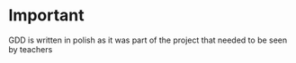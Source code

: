 # Important

GDD is written in polish as it was part of the project that needed to be seen by teachers